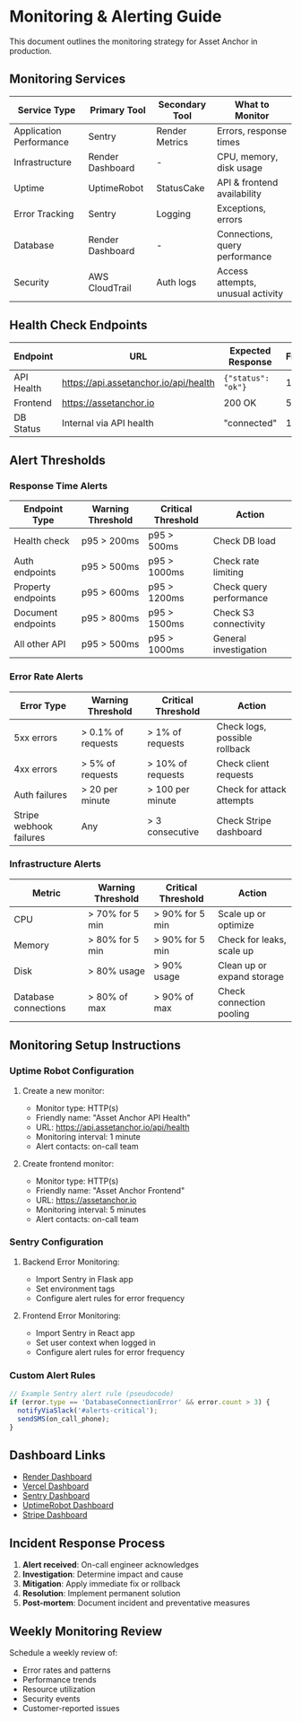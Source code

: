 # Monitoring & Alerting Guide

This document outlines the monitoring strategy for Asset Anchor in production.

## Monitoring Services

| Service Type | Primary Tool | Secondary Tool | What to Monitor |
|--------------|--------------|----------------|-----------------|
| Application Performance | Sentry | Render Metrics | Errors, response times |
| Infrastructure | Render Dashboard | - | CPU, memory, disk usage |
| Uptime | UptimeRobot | StatusCake | API & frontend availability |
| Error Tracking | Sentry | Logging | Exceptions, errors |
| Database | Render Dashboard | - | Connections, query performance |
| Security | AWS CloudTrail | Auth logs | Access attempts, unusual activity |

## Health Check Endpoints

| Endpoint | URL | Expected Response | Frequency |
|----------|-----|-------------------|-----------|
| API Health | https://api.assetanchor.io/api/health | `{"status": "ok"}` | 1 min |
| Frontend | https://assetanchor.io | 200 OK | 5 min |
| DB Status | Internal via API health | "connected" | 1 min |

## Alert Thresholds

### Response Time Alerts

| Endpoint Type | Warning Threshold | Critical Threshold | Action |
|---------------|-------------------|-------------------|--------|
| Health check | p95 > 200ms | p95 > 500ms | Check DB load |
| Auth endpoints | p95 > 500ms | p95 > 1000ms | Check rate limiting |
| Property endpoints | p95 > 600ms | p95 > 1200ms | Check query performance |
| Document endpoints | p95 > 800ms | p95 > 1500ms | Check S3 connectivity |
| All other API | p95 > 500ms | p95 > 1000ms | General investigation |

### Error Rate Alerts

| Error Type | Warning Threshold | Critical Threshold | Action |
|------------|-------------------|-------------------|--------|
| 5xx errors | > 0.1% of requests | > 1% of requests | Check logs, possible rollback |
| 4xx errors | > 5% of requests | > 10% of requests | Check client requests |
| Auth failures | > 20 per minute | > 100 per minute | Check for attack attempts |
| Stripe webhook failures | Any | > 3 consecutive | Check Stripe dashboard |

### Infrastructure Alerts

| Metric | Warning Threshold | Critical Threshold | Action |
|--------|-------------------|-------------------|--------|
| CPU | > 70% for 5 min | > 90% for 5 min | Scale up or optimize |
| Memory | > 80% for 5 min | > 90% for 5 min | Check for leaks, scale up |
| Disk | > 80% usage | > 90% usage | Clean up or expand storage |
| Database connections | > 80% of max | > 90% of max | Check connection pooling |

## Monitoring Setup Instructions

### Uptime Robot Configuration

1. Create a new monitor:
   - Monitor type: HTTP(s)
   - Friendly name: "Asset Anchor API Health"
   - URL: https://api.assetanchor.io/api/health
   - Monitoring interval: 1 minute
   - Alert contacts: on-call team

2. Create frontend monitor:
   - Monitor type: HTTP(s)
   - Friendly name: "Asset Anchor Frontend"
   - URL: https://assetanchor.io
   - Monitoring interval: 5 minutes
   - Alert contacts: on-call team

### Sentry Configuration

1. Backend Error Monitoring:
   - Import Sentry in Flask app
   - Set environment tags
   - Configure alert rules for error frequency

2. Frontend Error Monitoring:
   - Import Sentry in React app
   - Set user context when logged in
   - Configure alert rules for error frequency

### Custom Alert Rules

```js
// Example Sentry alert rule (pseudocode)
if (error.type == 'DatabaseConnectionError' && error.count > 3) {
  notifyViaSlack('#alerts-critical');
  sendSMS(on_call_phone);
}
```

## Dashboard Links

- [Render Dashboard](https://dashboard.render.com/web/srv-abc123)
- [Vercel Dashboard](https://vercel.com/assetanchor/frontend)
- [Sentry Dashboard](https://sentry.io/organizations/assetanchor/issues)
- [UptimeRobot Dashboard](https://uptimerobot.com/dashboard)
- [Stripe Dashboard](https://dashboard.stripe.com)

## Incident Response Process

1. **Alert received**: On-call engineer acknowledges
2. **Investigation**: Determine impact and cause
3. **Mitigation**: Apply immediate fix or rollback
4. **Resolution**: Implement permanent solution
5. **Post-mortem**: Document incident and preventative measures

## Weekly Monitoring Review

Schedule a weekly review of:
- Error rates and patterns
- Performance trends
- Resource utilization
- Security events
- Customer-reported issues
